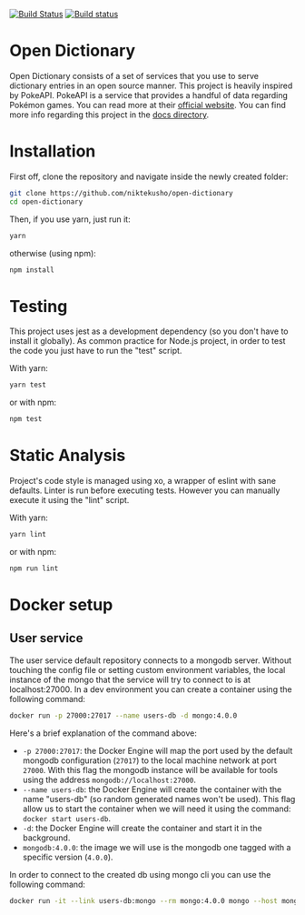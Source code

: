 [![Build Status](https://travis-ci.org/niktekusho/open-dictionary.svg?branch=master)](https://travis-ci.org/niktekusho/open-dictionary)
[![Build status](https://ci.appveyor.com/api/projects/status/q52howibupnrp386/branch/master?svg=true)](https://ci.appveyor.com/project/niktekusho/open-dictionary/branch/master)

# Open Dictionary

Open Dictionary consists of a set of services that you use to serve dictionary entries in an open source manner.
This project is heavily inspired by PokeAPI. PokeAPI is a service that provides a handful of data regarding Pokémon games. You can read more at their [official website](https://pokeapi.co).
You can find more info regarding this project in the [docs directory](./docs).

# Installation

First off, clone the repository and navigate inside the newly created folder:

```sh
git clone https://github.com/niktekusho/open-dictionary
cd open-dictionary
```

Then, if you use yarn, just run it:
```sh
yarn
```

otherwise (using npm):

```sh
npm install
```

# Testing

This project uses jest as a development dependency (so you don't have to install it globally). As common practice for Node.js project, in order to test the code you just have to run the "test" script.

With yarn:

```sh
yarn test
```

or with npm:

```sh
npm test
```

# Static Analysis

Project's code style is managed using xo, a wrapper of eslint with sane defaults.
Linter is run before executing tests. However you can manually execute it using the "lint" script.

With yarn:

```sh
yarn lint
```

or with npm:

```sh
npm run lint
```

# Docker setup

## User service

The user service default repository connects to a mongodb server. Without touching the config file or setting custom environment variables, the local instance of the mongo that the service will try to connect to is at localhost:27000.
In a dev environment you can create a container using the following command:
```sh
docker run -p 27000:27017 --name users-db -d mongo:4.0.0
```

Here's a brief explanation of the command above:
-  `-p 27000:27017`: the Docker Engine will map the port used by the default mongodb configuration (`27017`) to the local machine network at port `27000`. With this flag the mongodb instance will be available for tools using the address `mongodb://localhost:27000`.
-  `--name users-db`: the Docker Engine will create the container with the name "users-db" (so random generated names won't be used). This flag allow us to start the container when we will need it using the command: `docker start users-db`.
-  `-d`: the Docker Engine will create the container and start it in the background.
-  `mongodb:4.0.0`: the image we will use is the mongodb one tagged with a specific version (`4.0.0`).

In order to connect to the created db using mongo cli you can use the following command:

```sh
docker run -it --link users-db:mongo --rm mongo:4.0.0 mongo --host mongo users
```

